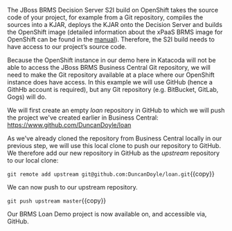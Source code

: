 The JBoss BRMS Decision Server S2I build on OpenShift takes the source code of your project, for example from a Git repository, compiles the sources into a KJAR, deploys the KJAR onto the Decision Server and builds the OpenShift image (detailed information about the xPaaS BRMS image for OpenShift can be found in the [manual](https://access.redhat.com/documentation/en-us/red_hat_jboss_middleware_for_openshift/3/html-single/red_hat_jboss_brms_decision_server_for_openshift/)). Therefore, the S2I build needs to have access to our project’s source code.

Because the OpenShift instance in our demo here in Katacoda will not be able to access the JBoss BRMS Business Central Git repository, we will need to make the Git repository available at a place where our OpenShift instance does have access. In this example we will use GitHub (hence a GithHb account is required), but any Git repository (e.g. BitBucket, GitLab, Gogs) will do.

We will first create an empty *loan* repository in GitHub to which we will push the project we've created earlier in Business Central: https://www.github.com/DuncanDoyle/loan

As we've already cloned the repository from Business Central locally in our previous step, we will use this local clone to push our repository to GitHub. We therefore add our new repository in GitHub as the *upstream* repository to our local clone:

`git remote add upstream git@github.com:DuncanDoyle/loan.git`{{copy}}

We can now push to our upstream repository.

`git push upstream master`{{copy}}

Our BRMS Loan Demo project is now available on, and accessible via, GitHub.
